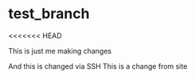 # test_branch
<<<<<<< HEAD

This is just me making changes

And this is changed via SSH
This is a change from site

